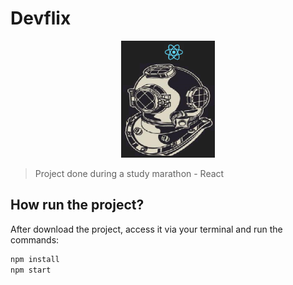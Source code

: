 # Devflix


<p align="center">
  <img alt="Project Logo" width="150px" src="./src/assets/img/Logo-footer.png" />
</p>

> Project done during a study marathon - React


## How run the project?

After download the project, access it via your terminal and run the commands:

```sh
npm install
npm start
```


